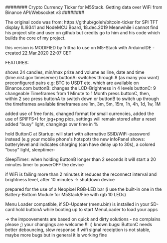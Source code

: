  ######## Crypto Currency Ticker for M5Stack. Getting data over WiFi from Binance API/Websocket v3 ########

 The original code was from: https://github/goleh/bitcoin-ticker  for SPI TFT display ILI9341 and NodeMCU Board, 18.dec.2019
 Meanwhile i cannot find his project site and user on github but credits go to him and his code which builds the core of my project.

 this version is MODIFIED by frittna to use on M5-Stack with ArduinoIDE - created 22.Mar.2020 22:07 CET
 
FEATURES:

shows 24 candles, min/max prize and volume as line, date and time (time.nist.gov timeserver)
 buttonA: switches through 8 (as many you want) preconfigured pairs e.g: BTC to USDT etc. which are available on Binance.com
 buttonB: changes the LCD-Brightness in 4 levels
 buttonC: 9 changeable Timeframes from 1 Minute to 1 Month
 press buttonC, then, within 2 sec press buttonA to switch down or buttonB to switch up through the timeframes
 available timeframes are 1m, 3m, 5m, 15m, 1h, 4h, 1d, 1w, 1M
 
 added use of free fonts, changed format for small currencies, added the use of SPIFFS*) for jpg+png pics, settings will remain stored after a reset
 added "busy" light, changings over time in %
 
hold ButtonC at Startup: will start with alternative SSID/WiFi-password instead (e.g your mobile phone's hotspot)
 the new infoPanel shows: batterylevel and indicates charging (can have delay up to 30s), a colored "busy" light, sleeptimer-
 
SleepTimer: when holding ButtonB longer than 2 seconds it will start a 20 minutes timer to powerOFF the device

if WiFi is failing more than 2 minutes it reduces the reconnect interval and brightness level, after 10 minutes -> shutdown device

prepared for the use of a Neopixel RGB-LED bar (i use the built-in one in the Battery-Bottom Module for M5Stack/Fire with rgb 10 LEDs)

Menu Loader compatible, if SD-Updater (menu.bin) is installed in your SD-card hold buttonA while booting up to start MenuLoader to load your apps

-> the impoovements are based on quick and dirty solutions - no complains please ;) your changings are welcome !!! :)
 known bugs: ButtonC needs better debouncing, slow response if wifi signal receiption is not stable, maybe more bugs but in general it is working fine
